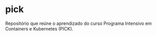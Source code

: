# pick
Repositório que reúne o aprendizado do curso Programa Intensivo em Containers e Kubernetes (PICK).
